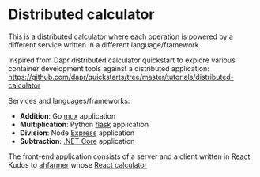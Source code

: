 # Distributed calculator

This is a distributed calculator where each operation is powered by a different service written in a different language/framework.

Inspired from Dapr distributed calculator quickstart to explore various container development tools against a distributed application: https://github.com/dapr/quickstarts/tree/master/tutorials/distributed-calculator

Services and languages/frameworks:

- **Addition**: Go [mux](https://github.com/gorilla/mux) application
- **Multiplication**: Python [flask](https://flask.palletsprojects.com/en/2.2.x/) application
- **Division**: Node [Express](https://expressjs.com/) application
- **Subtraction**: [.NET Core](https://docs.microsoft.com/en-us/dotnet/core/) application

The front-end application consists of a server and a client written in [React](https://reactjs.org/). 
Kudos to [ahfarmer](https://github.com/ahfarmer) whose [React calculator](https://github.com/ahfarmer/calculator) 
